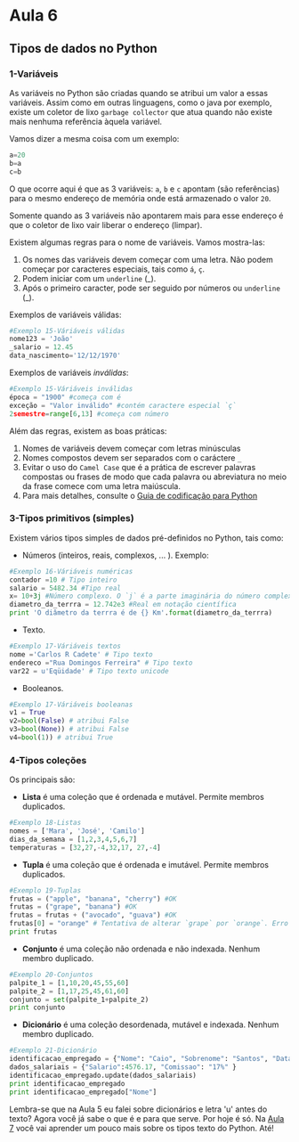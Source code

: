 # Aula 6

## Tipos de dados no Python

### 1-Variáveis
As variáveis no Python são criadas quando se atribui um valor a essas variáveis. Assim como em outras linguagens, como o java por exemplo, existe um coletor de lixo `garbage collector` que atua quando não existe mais nenhuma referência àquela variável.

Vamos dizer a mesma coisa com um exemplo:

```python
a=20
b=a
c=b
```
O que ocorre aqui é que as 3 variáveis: `a`, `b` e `c` apontam (são referências) para o mesmo endereço de memória onde está armazenado o valor `20`.

Somente quando as 3 variáveis não apontarem mais para esse endereço é que o coletor de lixo vair liberar o endereço (limpar).

Existem algumas regras para o nome de variáveis. Vamos mostra-las:

1. Os nomes das variáveis devem começar com uma letra. Não podem começar por caracteres especiais, tais como `á`, `ç`.
2. Podem iniciar com um `underline` (_).
3. Após o primeiro caracter, pode ser seguido por números ou  `underline` (_).

Exemplos de variáveis válidas:

```python
#Exemplo 15-Váriáveis válidas
nome123 = 'João'
_salario = 12.45
data_nascimento='12/12/1970'
```

Exemplos de variáveis *inválidas*:

```python
#Exemplo 15-Váriáveis inválidas
época = "1900" #começa com é
exceção = "Valor inválido" #contém caractere especial `ç`
2semestre=range[6,13] #começa com número
```

Além das regras, existem as boas práticas:

1. Nomes de variáveis devem começar com letras minúsculas
2. Nomes compostos devem ser separados com o caráctere `_`
3. Evitar o uso do `Camel Case` que é a prática de escrever palavras compostas ou frases de modo que cada palavra ou abreviatura no meio da frase comece com uma letra maiúscula.
4. Para mais detalhes, consulte o [Guia de codificação para Python](https://www.python.org/dev/peps/pep-0008/#function-and-variable-names)

### 3-Tipos primitivos (simples)

Existem vários tipos simples de dados pré-definidos no Python, tais como:
- Números (inteiros, reais, complexos, ... ).
Exemplo:

```python
#Exemplo 16-Váriáveis numéricas
contador =10 # Tipo inteiro
salario = 5482.34 #Tipo real
x= 10+3j #Número complexo. O `j` é a parte imaginária do número complexo
diametro_da_terrra = 12.742e3 #Real em notação científica
print 'O diâmetro da terrra é de {} Km'.format(diametro_da_terrra)
```

- Texto.
```python
#Exemplo 17-Váriáveis textos
nome ='Carlos R Cadete' # Tipo texto
endereco ="Rua Domingos Ferreira" # Tipo texto
var22 = u'Eqüidade' # Tipo texto unicode
```


- Booleanos.
```python
#Exemplo 17-Váriáveis booleanas
v1 = True
v2=bool(False) # atribui False
v3=bool(None)) # atribui False
v4=bool(1)) # atribui True
```

### 4-Tipos coleções 

Os principais são:
- **Lista** é uma coleção que é ordenada e mutável. Permite membros duplicados.

```python
#Exemplo 18-Listas
nomes = ['Mara', 'José', 'Camilo']
dias_da_semana = [1,2,3,4,5,6,7]
temperaturas = [32,27,-4,32,17, 27,-4]
```

- **Tupla** é uma coleção que é ordenada e imutável. Permite membros duplicados.
```python
#Exemplo 19-Tuplas
frutas = ("apple", "banana", "cherry") #OK
frutas = ("grape", "banana") #OK
frutas = frutas + ("avocado", "guava") #OK
frutas[0] = "orange" # Tentativa de alterar `grape` por `orange`. Erro aqui, as tuplas são imutáveis
print frutas
```

- **Conjunto** é uma coleção não ordenada e não indexada. Nenhum membro duplicado.
```python
#Exemplo 20-Conjuntos
palpite_1 = [1,10,20,45,55,60]
palpite_2 = [1,17,25,45,61,60]
conjunto = set(palpite_1+palpite_2)
print conjunto
```
- **Dicionário** é uma coleção desordenada, mutável e indexada. Nenhum membro duplicado.
```python
#Exemplo 21-Dicionário
identificacao_empregado = {"Nome": "Caio", "Sobrenome": "Santos", "Data_Nasc": '10/01/1983'}
dados_salariais = {"Salario":4576.17, "Comissao": "17%" }
identificacao_empregado.update(dados_salariais)
print identificacao_empregado
print identificacao_empregado["Nome"]
```
Lembra-se que na Aula 5 eu falei sobre dicionários e letra 'u' antes do texto? Agora você já sabe o que é e para que serve.
Por hoje é só. Na [Aula 7](Aula7.md) você vai aprender um pouco mais sobre os tipos texto do Python. Até!